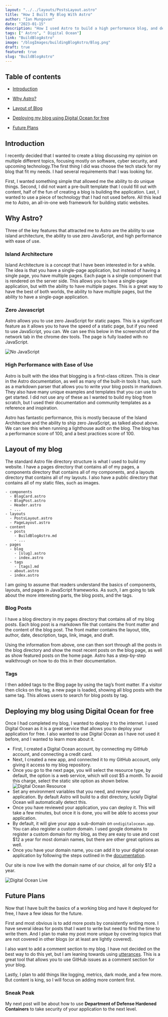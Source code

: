 ```yaml
---
layout: "../../layouts/PostsLayout.astro"
title: "How I Built My Blog With Astro"
author: "Ian Mungovan"
date: "2023-01-15"
description: "How I used Astro to build a high performance blog, and deployed it using Digital Ocean for free."
tags: [" Astro", " Digital Ocean"]
link: "BuildBlogAstro"
image: "/blogImages/buildingBlogAstro/Blog.png"
draft: true
featured: true
slug: "BuildBlogAstro"
---
```


## Table of contents

- [Introduction](#introduction)

- [Why Astro?](#why-astro)

- [Layout of Blog](#layout-of-blog)

- [Deploying my blog using Digital Ocean for free](#deploying-my-blog-using-digital-ocean-for-free)

- [Future Plans](#future-plans)

## Introduction

I recently decided that I wanted to create a blog discussing my opinion on multiple different topics, focusing mostly on software, cyber security, and upcoming technology.The first thing I did was choose the tech stack for my blog that fit my needs. I had several requirements that I was looking for.

First, I wanted something simple that allowed me the ability to do unique things. Second, I did not want a pre-built template that I could fill out with content, half of the fun of creating a blog is building the application. Last, I wanted to use a piece of technology that I had not used before. All this lead me to Astro, an all-in-one web framework for building static websites.

## Why Astro?

Three of the key features that attracted me to Astro are the ability to use island architecture, the ability to use zero JavaScript, and high performance with ease of use.

### Island Architecture

Island Architecture is a concept that I have been interested in for a while. The idea is that you have a single-page application, but instead of having a single page, you have multiple pages. Each page is a single component that is rendered on the server side. This allows you to have a single-page application, but with the ability to have multiple pages. This is a great way to have the best of both worlds, the ability to have multiple pages, but the ability to have a single-page application.

### Zero Javascript

Astro allows you to use zero JavaScript for static pages. This is a significant feature as it allows you to have the speed of a static page, but if you need to use JavaScript, you can. We can see this below in the screenshot of the network tab in the chrome dev tools. The page is fully loaded with no JavaScript.

![No JavaScript](/blogImages/buildingBlogAstro/Blog_No_JS.png)

### High Performance with Ease of Use

Astro is built with the idea that blogging is a first-class citizen. This is clear in the Astro documentation, as well as many of the built-in tools it has, such as a markdown parser that allows you to write your blog posts in markdown. They also have many unique examples and templates that you can use to get started. I did not use any of these as I wanted to build my blog from scratch, but I used their documentation and community templates as a reference and inspiration.

Astro has fantastic performance, this is mostly because of the Island Architecture and the ability to ship zero JavaScript, as talked about above. We can see this when running a lighthouse audit on the blog. The blog has a performance score of 100, and a best practices score of 100.

<!-- [Lighthouse Audit](../Blog_Lighthouse.png) -->

## Layout of my blog

The standard Astro file directory structure is what I used to build my website. I have a pages directory that contains all of my pages, a components directory that contains all of my components, and a layouts directory that contains all of my layouts. I also have a public directory that contains all of my static files, such as images.

```
- components
  - BlogCard.astro
  - BlogPost.astro
  - Header.astro
  - ...
- layouts
  - PostsLayout.astro
  - PageLayout.astro
- content
  - posts
    - BuildBlogAstro.md
    - ...
- pages
  - blog
    - [slug].astro
    - index.astro
  - tags
    - [tags].md
  - about.astro
  - index.astro
```

I am going to assume that readers understand the basics of components, layouts, and pages in JavaScript frameworks. As such, I am going to talk about the more interesting parts, the blog posts, and the tags.

### Blog Posts

I have a blog directory in my pages directory that contains all of my blog posts. Each blog post is a markdown file that contains the front matter and the content of the blog post. The front matter contains the layout, title, author, date, description, tags, link, image, and draft.

Using the information from above, one can then sort through all the posts in the blog directory and show the most recent posts on the blog page, as well as show featured posts on the home page. Astro has a step-by-step walkthrough on how to do this in their documentation.

### Tags

I then added tags to the Blog page by using the tag’s front matter. If a visitor then clicks on the tag, a new page is loaded, showing all blog posts with the same tag. This allows users to search for blog posts by tag.

## Deploying my blog using Digital Ocean for free

Once I had completed my blog, I wanted to deploy it to the internet. I used Digital Ocean as it is a great service that allows you to deploy your application for free. I also wanted to use Digital Ocean as I have not used it before, and I wanted to learn more about it.

- First, I created a Digital Ocean account, by connecting my GitHub account, and connecting a credit card.
- Next, I created a new app, and connected it to my GitHub account, only giving it access to my blog repository.
- Once you go to the next page, you will select the resource type, by default, the option is a web service, which will cost $5 a month. To avoid this charge, select the static site option as shown below.
  ![Digital Ocean Resource](/blogImages/buildingBlogAstro/Digital_Ocean_Deploy.png)
- Set any environment variables that you need, and review your application. By default Astro will build to a dist directory, luckily Digital Ocean will automatically detect this.
- Once you have reviewed your application, you can deploy it. This will take a few minutes, but once it is done, you will be able to access your application.
- By default, it will give your app a sub-domain on `ondigitalocean.app`. You can also register a custom domain. I used google domains to register a custom domain for my blog, as they are easy to use and cost $12 a year for most domain names, but there are other great options as well.
- Once you have your domain name, you can add it to your digital ocean application by following the steps outlined in the [documentation](https://docs.digitalocean.com/products/app-platform/how-to/manage-domains/).

Our site is now live with the domain name of our choice, all for only $12 a year.

![Digital Ocean Live](/blogImages/buildingBlogAstro/Digital_Ocean_Live.png)

## Future Plans

Now that I have built the basics of a working blog and have it deployed for free, I have a few ideas for the future.

First and most obvious is to add more posts by consistently writing more. I have several ideas for posts that I want to write but need to find the time to write them. And I plan to make my post more unique by covering topics that are not covered in other blogs (or at least are lightly covered).

I also want to add a comment section to my blog. I have not decided on the best way to do this yet, but I am leaning towards using [utterances](https://utteranc.es/). This is a great tool that allows you to use GitHub issues as a comment section for your blog.

Lastly, I plan to add things like logging, metrics, dark mode, and a few more. But content is king, so I will focus on adding more content first.

### Sneak Peak

My next post will be about how to use **Department of Defense Hardened Containers** to take security of your application to the next level.

